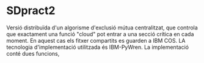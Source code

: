# SDpract2

Versió distribuïda d'un algorisme d'exclusió mútua centralitzat, que controla que exactament una funció "cloud" pot entrar a una secció crítica en cada moment. En aquest cas els fitxer compartits es guarden a IBM COS. LA tecnologia d'implementació utilitzada és IBM-PyWren. 
La implementació conté dues funcions, 
